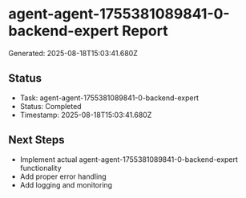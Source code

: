 # agent-agent-1755381089841-0-backend-expert Report

Generated: 2025-08-18T15:03:41.680Z

## Status
- Task: agent-agent-1755381089841-0-backend-expert
- Status: Completed
- Timestamp: 2025-08-18T15:03:41.680Z

## Next Steps
- Implement actual agent-agent-1755381089841-0-backend-expert functionality
- Add proper error handling
- Add logging and monitoring
